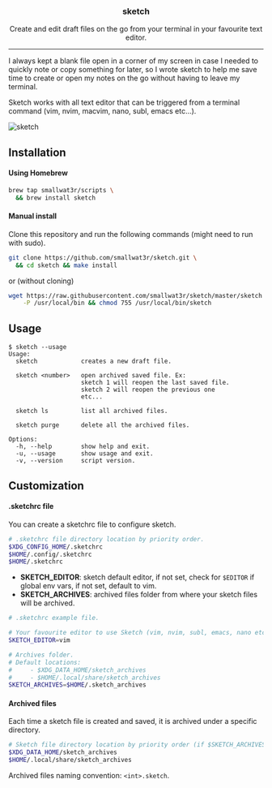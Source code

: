 <h3 align="center">sketch</h3>
<p align="center">Create and edit draft files on the go from your terminal in your favourite text editor.</p>

---

I always kept a blank file open in a corner of my screen in case I 
needed to quickly note or copy something for later, so I wrote sketch
to help me save time to create or open my notes on the go without
having to leave my terminal.

Sketch works with all text editor that can be triggered from a 
terminal command (vim, nvim, macvim, nano, subl, emacs etc...).

![sketch](https://i.imgur.com/uHwSDXJ.gif)  

## Installation

#### Using Homebrew  

```sh
brew tap smallwat3r/scripts \
  && brew install sketch
```

#### Manual install

Clone this repository and run the following commands (might need to 
run with sudo).  

```sh
git clone https://github.com/smallwat3r/sketch.git \
  && cd sketch && make install
```

or (without cloning)  
```sh
wget https://raw.githubusercontent.com/smallwat3r/sketch/master/sketch \
    -P /usr/local/bin && chmod 755 /usr/local/bin/sketch
```

## Usage

```console
$ sketch --usage
Usage:
  sketch            creates a new draft file.

  sketch <number>   open archived saved file. Ex:
                    sketch 1 will reopen the last saved file.
                    sketch 2 will reopen the previous one
                    etc...

  sketch ls         list all archived files.

  sketch purge      delete all the archived files.

Options:
  -h, --help        show help and exit.
  -u, --usage       show usage and exit.
  -v, --version     script version.
```

## Customization

#### .sketchrc file

You can create a sketchrc file to configure sketch.

```sh
# .sketchrc file directory location by priority order.
$XDG_CONFIG_HOME/.sketchrc
$HOME/.config/.sketchrc
$HOME/.sketchrc
```

* **SKETCH_EDITOR**: sketch default editor, if not set, check for 
`$EDITOR` if global env vars, if not set, default to vim.
* **SKETCH_ARCHIVES**: archived files folder from where your sketch
files will be archived. 

```sh
# .sketchrc example file.

# Your favourite editor to use Sketch (vim, nvim, subl, emacs, nano etc)
SKETCH_EDITOR=vim

# Archives folder.
# Default locations:
#     - $XDG_DATA_HOME/sketch_archives
#     - $HOME/.local/share/sketch_archives 
SKETCH_ARCHIVES=$HOME/.sketch_archives 
```

#### Archived files

Each time a sketch file is created and saved, it is archived under a
specific directory.
```sh
# Sketch file directory location by priority order (if $SKETCH_ARCHIVES not set).
$XDG_DATA_HOME/sketch_archives
$HOME/.local/share/sketch_archives 
```
Archived files naming convention: `<int>.sketch`.  
